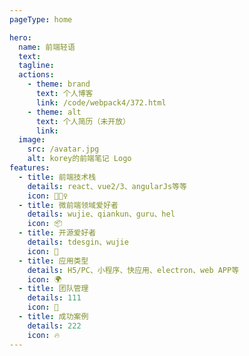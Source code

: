 ```yaml
---
pageType: home

hero:
  name: 前端轻语
  text: 
  tagline: 
  actions:
    - theme: brand
      text: 个人博客
      link: /code/webpack4/372.html
    - theme: alt
      text: 个人简历（未开放）
      link: 
  image:
    src: /avatar.jpg
    alt: korey的前端笔记 Logo
features:
  - title: 前端技术栈
    details: react、vue2/3、angularJs等等
    icon: 🏃🏻‍♀️
  - title: 微前端领域爱好者
    details: wujie、qiankun、guru、hel
    icon: 📦
  - title: 开源爱好者
    details: tdesgin、wujie
    icon: 🎨
  - title: 应用类型
    details: H5/PC、小程序、快应用、electron、web APP等
    icon: 🌍
  - title: 团队管理
    details: 111
    icon: 🌈
  - title: 成功案例
    details: 222
    icon: 🔥
---
```

